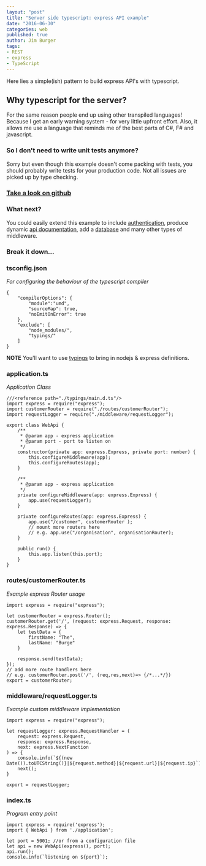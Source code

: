 ```yaml
---
layout: "post"
title: "Server side typescript: express API example"
date: "2016-06-30"
categories: web
published: true
author: Jim Burger
tags:
- REST
- express
- TypeScript
---
```


Here lies a simple(ish) pattern to build express API's with typescript.

## Why typescript for the server?
For the same reason people end up using other transpiled languages! Because I get an early warning system - for very little upfront effort. Also, it allows me use a language that reminds me of the best parts of C#, F# and javascript.

### So I don't need to write unit tests anymore?
Sorry but even though this example doesn't come packing with tests, you should probably write tests for your production code. Not all issues are picked up by type checking.

### [Take a look on github](https://github.com/jburger/examples/tree/master/typescript_express)

### What next?

You could easily extend this example to include [authentication](http://passportjs.org/docs), produce dynamic [api documentation](https://www.npmjs.com/package/swagger-ui), add a [database](https://www.npmjs.com/package/documentdb) and many other types of middleware.

### Break it down...

### tsconfig.json
_For configuring the behaviour of the typescript compiler_

```
{
    "compilerOptions": {
        "module":"umd",
        "sourceMap": true,
        "noEmitOnError": true
    },
    "exclude": [
        "node_modules/",
        "typings/"
    ]
}
```

**NOTE** You'll want to use [typings](https://npmjs.org/typings) to bring in nodejs & express definitions.

### application.ts
_Application Class_

```
///<reference path="./typings/main.d.ts"/>
import express = require("express");
import customerRouter = require("./routes/customerRouter");
import requestLogger = require("./middleware/requestLogger");

export class WebApi {
    /**
     * @param app - express application
     * @param port - port to listen on
     */
    constructor(private app: express.Express, private port: number) {
        this.configureMiddleware(app);
        this.configureRoutes(app);
    }

    /**
     * @param app - express application
     */
    private configureMiddleware(app: express.Express) {
        app.use(requestLogger);
    }

    private configureRoutes(app: express.Express) {
        app.use("/customer", customerRouter );
        // mount more routers here
        // e.g. app.use("/organisation", organisationRouter);
    }

    public run() {
        this.app.listen(this.port);  
    }
}
```

### routes/customerRouter.ts
_Example express Router usage_

```
import express = require("express");

let customerRouter = express.Router();
customerRouter.get('/', (request: express.Request, response: express.Response) => {
    let testData = {
        firstName: "The",
        lastName: "Burge"
    }

    response.send(testData);
});
// add more route handlers here
// e.g. customerRouter.post('/', (req,res,next)=> {/*...*/})
export = customerRouter;
```

### middleware/requestLogger.ts
_Example custom middleware implementation_

```
import express = require("express");

let requestLogger: express.RequestHandler = (
    request: express.Request,
    response: express.Response,
    next: express.NextFunction
) => {
    console.info(`${(new Date()).toUTCString()}|${request.method}|${request.url}|${request.ip}`);
    next();
}

export = requestLogger;
```

### index.ts
_Program entry point_

```
import express = require('express');
import { WebApi } from './application';

let port = 5001; //or from a configuration file
let api = new WebApi(express(), port);
api.run();
console.info(`listening on ${port}`);
```
